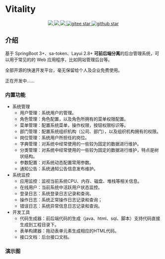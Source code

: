 # Vitality
<p align="center">	
	<a target="_blank" href="https://search.maven.org/search?q=g:%22com.github.mengweijin%22%20AND%20a:%22vitality-parent%22">
		<img src="https://img.shields.io/maven-central/v/com.github.mengweijin/vitality-parent" />
	</a>
	<a target="_blank" href="https://github.com/mengweijin/quickboot/blob/master/LICENSE">
		<img src="https://img.shields.io/badge/license-Apache2.0-blue.svg" />
	</a>
	<a target="_blank" href="https://www.oracle.com/technetwork/java/javase/downloads/index.html">
		<img src="https://img.shields.io/badge/JDK-17-green.svg" />
	</a>
	<a target="_blank" href="https://gitee.com/mengweijin/vitality/stargazers">
		<img src="https://gitee.com/mengweijin/vitality/badge/star.svg?theme=dark" alt='gitee star'/>
	</a>
	<a target="_blank" href='https://github.com/mengweijin/vitality'>
		<img src="https://img.shields.io/github/stars/mengweijin/vitality.svg?style=social" alt="github star"/>
	</a>
</p>

## 介绍
基于 SpringBoot 3+、sa-token、Layui 2.8+ **可前后端分离**的后台管理系统，可以用于常见的的 Web 应用程序，比如网站管理后台等。

全部开源的快速开发平台，毫无保留给个人及企业免费使用。

正在开发中......

### 内置功能
- 系统管理
  - 用户管理：系统用户的管理。
  - 角色管理：角色配置，以及角色所拥有的菜单权限配置。
  - 菜单管理：配置系统菜单，操作权限，按钮权限标识等。
  - 部门管理：配置系统组织机构（公司、部门），以及组织机构拥有的权限。
  - 岗位管理：系统用户所担任的岗位。
  - 字典管理：对系统中经常使用的一些较为固定的数据进行维护。
  - 分类管理：对系统中经常使用的一些较为固定的数据进行维护，特点是树状结构。
  - 参数配置：对系统动态配置常用参数。
  - 通知公告：系统通知公告信息发布维护。
- 系统监控 
  - 应用监控：监视当前系统CPU、内存、磁盘、堆栈等相关信息。
  - 在线用户：当前系统中活跃用户状态监控。
  - 登录日志：系统登录日志记录和查询。
  - 操作日志：系统正常操作日志记录和查询；
  - 错误日志：系统异常信息日志记录和查询。
- 开发工具
  - 代码生成器：前后端代码的生成（java、html、sql、脚本）支持代码直接生成到工程目录下。
  - 表单构建器：拖动表单元素生成相应的HTML代码。
  - 接口文档：后台接口文档。

### 演示图
